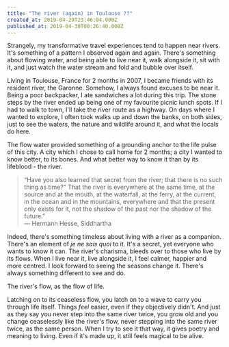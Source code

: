 ```yaml
---
title: "The river (again) in Toulouse ??"
created_at: 2019-04-29T23:46:04.000Z
published_at: 2019-04-30T00:26:40.000Z
---
```

Strangely, my transformative travel experiences tend to happen near rivers. It's something of a pattern I observed again and again. There's something about flowing water, and being able to live near it, walk alongside it, sit with it, and just watch the water stream and fold and bubble over itself. 

  

Living in Toulouse, France for 2 months in 2007, I became friends with its resident river, the Garonne. Somehow, I always found excuses to be near it. Being a poor backpacker, I ate sandwiches a lot during this trip. The stone steps by the river ended up being one of my favourite picnic lunch spots. If I had to walk to town, I'll take the river route as a highway. On days where I wanted to explore, I often took walks up and down the banks, on both sides, just to see the waters, the nature and wildlife around it, and what the locals do here.  

  

The flow water provided something of a grounding anchor to the life pulse of this city. A city which I chose to call home for 2 months; a city I wanted to know better, to its bones. And what better way to know it than by its lifeblood - the river. 

  

> “Have you also learned that secret from the river; that there is no such thing as time?" That the river is everywhere at the same time, at the source and at the mouth, at the waterfall, at the ferry, at the current, in the ocean and in the mountains, everywhere and that the present only exists for it, not the shadow of the past nor the shadow of the future.”  
> ― Hermann Hesse, Siddhartha

  

Indeed, there's something timeless about living with a river as a companion. There's an element of _je ne sais quoi_ to it. It's a secret, yet everyone who wants to know it can. The river's charisma, bleeds over to those who live by its flows. When I live near it, live alongside it, I feel calmer, happier and more centred. I look forward to seeing the seasons change it. There's always something different to see and do.

  

The river's flow, as the flow of life. 

  

Latching on to its ceaseless flow, you latch on to a wave to carry you through life itself. Things _feel_ easier, even if they objectively didn't. And just as they say you never step into the same river twice, you grow old and you change ceaselessly like the river's flow, never stepping into the same river twice, as the same person. When I try to see it that way, it gives poetry and meaning to living. Even if it's made up, it still feels magical to be alive.
